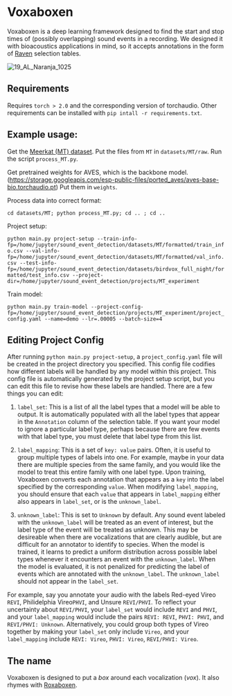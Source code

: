# Voxaboxen

Voxaboxen is a deep learning framework designed to find the start and stop times of (possibly overlapping) sound events in a recording. We designed it with bioacoustics applications in mind, so it accepts annotations in the form of [Raven](https://ravensoundsoftware.com/software/raven-lite/) selection tables. 

![19_AL_Naranja_1025](https://github.com/earthspecies/sound_event_detection/assets/72874445/dcf9061b-870a-4697-a4e0-96cc35b56edf)

## Requirements

Requires `torch > 2.0` and the corresponding version of torchaudio. Other requirements can be installed with `pip intall -r requirements.txt`.

## Example usage:

Get the [Meerkat (MT) dataset](https://zenodo.org/record/6012310). Put the files from `MT` in `datasets/MT/raw`. Run the script `process_MT.py`.

Get pretrained weights for AVES, which is the backbone model. (https://storage.googleapis.com/esp-public-files/ported_aves/aves-base-bio.torchaudio.pt) Put them in `weights`. 

Process data into correct format:

`cd datasets/MT; python process_MT.py; cd .. ; cd ..`

Project setup:

`python main.py project-setup --train-info-fp=/home/jupyter/sound_event_detection/datasets/MT/formatted/train_info.csv --val-info-fp=/home/jupyter/sound_event_detection/datasets/MT/formatted/val_info.csv --test-info-fp=/home/jupyter/sound_event_detection/datasets/birdvox_full_night/formatted/test_info.csv --project-dir=/home/jupyter/sound_event_detection/projects/MT_experiment`

Train model:

`python main.py train-model --project-config-fp=/home/jupyter/sound_event_detection/projects/MT_experiment/project_config.yaml --name=demo --lr=.00005 --batch-size=4`

## Editing Project Config

After running `python main.py project-setup`, a `project_config.yaml` file will be created in the project directory you specified. This config file codifies how different labels will be handled by any model within this project. This config file is automatically generated by the project setup script, but you can edit this file to revise how these labels are handled. There are a few things you can edit:

1. `label_set`: This is a list of all the label types that a model will be able to output. It is automatically populated with all the label types that appear in the `Annotation` column of the selection table. If you want your model to ignore a particular label type, perhaps because there are few events with that label type, you must delete that label type from this list.

2. `label_mapping`: This is a set of `key: value` pairs. Often, it is useful to group multiple types of labels into one. For example, maybe in your data there are multiple species from the same family, and you would like the model to treat this entire family with one label type. Upon training, Voxaboxen converts each annotation that appears as a `key` into the label specified by the corresponding `value`. When modifying `label_mapping`, you should ensure that each `value` that appears in `label_mapping` either also appears in `label_set`, or is the `unknown_label`.

3. `unknown_label`: This is set to `Unknown` by default. Any sound event labeled with the `unknown_label` will be treated as an event of interest, but the label type of the event will be treated as unknown. This may be desireable when there are vocalizations that are clearly audible, but are difficult for an annotator to identify to species. When the model is trained, it learns to predict a uniform distribution across possible label types whenever it encounters an event with the `unknown_label`. When the model is evaluated, it is not penalized for predicting the label of events which are annotated with the `unknown_label`. The `unknown_label` should not appear in the `label_set`.

For example, say you annotate your audio with the labels Red-eyed Vireo `REVI`, Philidelphia Vireo`PHVI`, and Unsure `REVI/PHVI`. To reflect your uncertainty about `REVI/PHVI`, your `label_set` would include `REVI` and `PHVI`, and your `label_mapping` would include the pairs `REVI: REVI`, `PHVI: PHVI`, and `REVI/PHVI: Unknown`. Alternatively, you could group both types of Vireo together by making your `label_set` only include `Vireo`, and your `label_mapping` include `REVI: Vireo`, `PHVI: Vireo`, `REVI/PHVI: Vireo`.

## The name

Voxaboxen is designed to put a *box* around each vocalization (*vox*). It also rhymes with [Roxaboxen](https://www.thriftbooks.com/w/roxaboxen_alice-mclerran/331707/).

